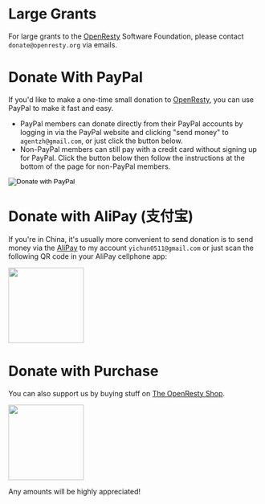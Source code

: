 <!---
    @title         Donate Online
    @creator       Yichun Zhang
    @created       2012-01-11 07:32 GMT
    @modifier      Yichun Zhang
    @modifier_link yichun-zhang
    @modified      2015-12-29 22:33 GMT
    @changes       48
--->


#  Large Grants

For large grants to the [OpenResty](openresty.html) Software Foundation, please
contact `donate@openresty.org` via emails.


#  Donate With PayPal

If you'd like to make a one-time small donation to [OpenResty](openresty.html),
you can use PayPal to make it fast and easy.

* PayPal members can donate directly from their PayPal accounts by logging in
via the PayPal website and clicking "send money" to `agentzh@gmail.com`, or
just click the button below.
* Non-PayPal members can still pay with a credit card without signing up for
PayPal. Click the button below then follow the instructions at the bottom of
the page for non-PayPal members.

<html>
<form name="_xclick" action="https://www.paypal.com/cgi-bin/webscr" method="post" target="_blank">
<input type="hidden" name="cmd" value="_xclick">
<input type="hidden" name="business" value="agentzh@gmail.com">
<input type="hidden" name="item_name" value="OpenResty Donation (in USD)">
<input type="hidden" name="currency_code" value="USD">
<input type="hidden" name="amount" value="">
<input type="image" src="/images/donate_paypal.gif" name="submit"
alt="Donate with PayPal">
</form>
</html>


#  Donate with AliPay (支付宝)

If you're in China, it's usually more convenient to send donation is to send
money via the [AliPay](http://www.alipay.com/) to my account `yichun0511@gmail.com` or
just scan the following QR code in your AliPay cellphone app:

<html>
<img src="/images/alipay-qrcode.png" width="150">
</html>

# Donate with Purchase

You can also support us by buying stuff on [The OpenResty Shop](https://openresty.threadless.com/designs/open-source-openresty/).

<html>
<img src="/images/t-shirt.png" width="150">
</html>

Any amounts will be highly appreciated!
